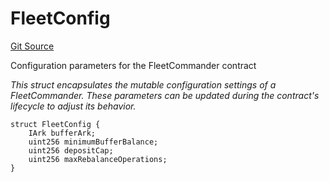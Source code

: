# FleetConfig
[Git Source](https://github.com/OasisDEX/summer-earn-protocol/blob/f5de2d90d66614e7bd59fd42a9d06b870fe474cd/src/types/FleetCommanderTypes.sol)

Configuration parameters for the FleetCommander contract

*This struct encapsulates the mutable configuration settings of a FleetCommander.
These parameters can be updated during the contract's lifecycle to adjust its behavior.*


```solidity
struct FleetConfig {
    IArk bufferArk;
    uint256 minimumBufferBalance;
    uint256 depositCap;
    uint256 maxRebalanceOperations;
}
```

